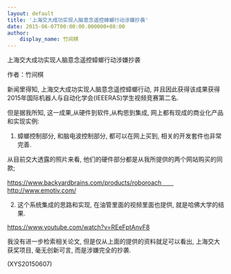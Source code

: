 ```yaml
---
layout: default
title: '上海交大成功实现人脑意念遥控蟑螂行动涉嫌抄袭'
date: 2015-06-07T00:00:00.000000+08:00
author:
    display_name: 竹间棋
---
```


上海交大成功实现人脑意念遥控蟑螂行动涉嫌抄袭

作者：竹间棋

新闻里得知, 上海交大成功实现人脑意念遥控蟑螂行动, 并且因此获得该成果获得2015年国际机器人与自动化学会(IEEERAS)学生视频竞赛第二名.

但是据我所知, 这一成果,从硬件到软件,从构思到集成, 网上都有现成的商业化产品和实现实例:

1. 蟑螂控制部分, 和脑电波控制部分, 都可以在网上买到, 相关的开发套件也非常完善.

从目前交大透露的照片来看, 他们的硬件部分都是从我所提供的两个网站购买的同款;

https://www.backyardbrains.com/products/roboroach　　http://www.emotiv.com/

2. 这个系统集成的思路和实现, 在油管里面的视频里面也提供, 就是哈佛大学的结果.

https://www.youtube.com/watch?v=REeFptAnvF8

我没有进一步检索相关论文, 但是仅从上面的提供的资料就足可以看出, 上海交大获奖项目, 毫无创新可言, 而是涉嫌完全的抄袭.

(XYS20150607)

